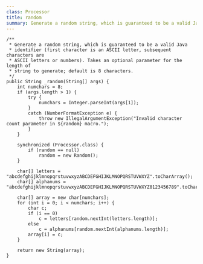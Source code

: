 ```yaml
---
class: Processor
title: random
summary: Generate a random string, which is guaranteed to be a valid Java identifier
---
```


	/**
	 * Generate a random string, which is guaranteed to be a valid Java
	 * identifier (first character is an ASCII letter, subsequent characters are
	 * ASCII letters or numbers). Takes an optional parameter for the length of
	 * string to generate; default is 8 characters.
	 */
	public String _random(String[] args) {
		int numchars = 8;
		if (args.length > 1) {
			try {
				numchars = Integer.parseInt(args[1]);
			}
			catch (NumberFormatException e) {
				throw new IllegalArgumentException("Invalid character count parameter in ${random} macro.");
			}
		}

		synchronized (Processor.class) {
			if (random == null)
				random = new Random();
		}

		char[] letters = "abcdefghijklmnopqrstuvwxyzABCDEFGHIJKLMNOPQRSTUVWXYZ".toCharArray();
		char[] alphanums = "abcdefghijklmnopqrstuvwxyzABCDEFGHIJKLMNOPQRSTUVWXYZ0123456789".toCharArray();

		char[] array = new char[numchars];
		for (int i = 0; i < numchars; i++) {
			char c;
			if (i == 0)
				c = letters[random.nextInt(letters.length)];
			else
				c = alphanums[random.nextInt(alphanums.length)];
			array[i] = c;
		}

		return new String(array);
	}
